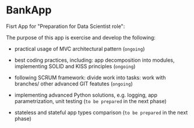 # BankApp

Fisrt App for "Preparation for Data Scientist role":

The purpose of this app is exercise and develop the following:

 - practical usage of MVC architectural pattern (`ongoing`)
 
 - best coding practices, including: app decomposition into modules, implementing SOLID and KISS principles (`ongoing`)
 
 - following SCRUM framework: divide work into tasks: work with branches/ other advanced GIT featutes (`ongoing`)
 
 - implementing advanced Python solutions, e.g. logging, app parametrization, unit testing (`to be prepared` in the next phase)
 
 - stateless and stateful app types comparison (`to be prepared` in the next phase)
 
 
